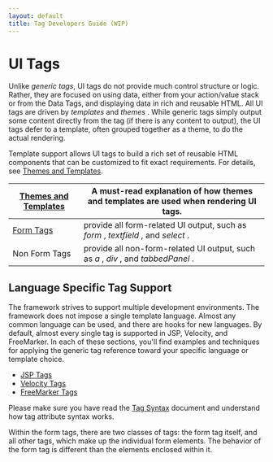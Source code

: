 ```yaml
---
layout: default
title: Tag Developers Guide (WIP)
---
```


# UI Tags

Unlike _generic tags_, UI tags do not provide much control structure or logic. Rather, they are focused on using data, 
either from your action/value stack or from the Data Tags, and displaying data in rich and reusable HTML. All UI tags 
are driven by _templates_  and _themes_ . While generic tags simply output some content directly from the tag (if there 
is any content to output), the UI tags defer to a template, often grouped together as a theme, to do the actual rendering.

Template support allows UI tags to build a rich set of reusable HTML components that can be customized to fit exact 
requirements. For details, see [Themes and Templates](themes-and-templates.html).

|[Themes and Templates](themes-and-templates.html)| A must-read explanation of how themes and templates are used when rendering UI tags. |
|-----------------------------------|----------------------------------------------------------------------------------------|
|[Form Tags](form-tags.html)| provide all form-related UI output, such as _form_ , _textfield_ , and _select_ . |
| Non Form Tags | provide all non-form-related UI output, such as _a_ , _div_ , and _tabbedPanel_ . |

## Language Specific Tag Support

The framework strives to support multiple development environments. The framework does not impose a single template language. 
Almost any common language can be used, and there are hooks for new languages. By default, almost every single tag is 
supported in JSP, Velocity, and FreeMarker. In each of these sections, you'll find examples and techniques for applying 
the generic tag reference toward your specific language or template choice.

- [JSP Tags](jsp-tags.html)
- [Velocity Tags](velocity-tags.html)
- [FreeMarker Tags](freemarker-tags.html)

Please make sure you have read the [Tag Syntax](tag-syntax.html) document and understand how tag attribute syntax works.

Within the form tags, there are two classes of tags: the form tag itself, and all other tags, which make up the individual 
form elements. The behavior of the form tag is different than the elements enclosed within it.
